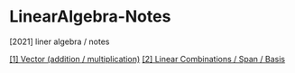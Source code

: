# LinearAlgebra-Notes
[2021] liner algebra / notes

[[1] Vector (addition / multiplication)](https://github.com/Linjiayu6/LinearAlgebra-Notes/issues/2)
[[2] Linear Combinations / Span / Basis](https://github.com/Linjiayu6/LinearAlgebra-Notes/issues/3)
